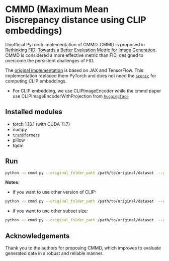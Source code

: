 # CMMD (Maximum Mean Discrepancy distance using CLIP embeddings)
Unofficial PyTorch implementation of CMMD. 
CMMD is proposed in [Rethinking FID: Towards a Better Evaluation Metric for Image Generation](https://arxiv.org/abs/2401.09603). CMMD is considered a more effective metric than FID, designed to overcome the persistent challenges of FID. 

The [original implementation](https://github.com/google-research/google-research/tree/master/cmmd) is based on JAX and TensorFlow. This implementation replaced them PyTorch and does not need the [`scenic`](https://github.com/google-research/scenic) for computing CLIP embeddings.

* For CLIP embedding, we use CLIPImageEncoder while the cmmd paper use CLIPImageEncoderWithProjection from [`huggingface`](https://huggingface.co/openai/clip-vit-large-patch14-336)

## Installed modules
* torch 1.13.1 (with CUDA 11.7)
* numpy
* [`transformers`](https://github.com/huggingface/transformers)
* pillow
* tqdm


## Run
```bash
python -u cmmd.py --original_folder_path /path/to/original/dataset  --generated_folder_path /path/to/generated/dataset
```

**Notes**:
* if you want to use other version of CLIP: 
```bash
python -u cmmd.py --original_folder_path /path/to/original/dataset  --generated_folder_path /path/to/generated/dataset --model_version model version
```
* if you want to use other subset size:
```bash
python -u cmmd.py --original_folder_path /path/to/original/dataset  --generated_folder_path /path/to/generated/dataset --subset_size subset size
```
## Acknowledgements
Thank you to the authors for proposing CMMD, which improves to evaluate generated data in a robust and reliable manner. 